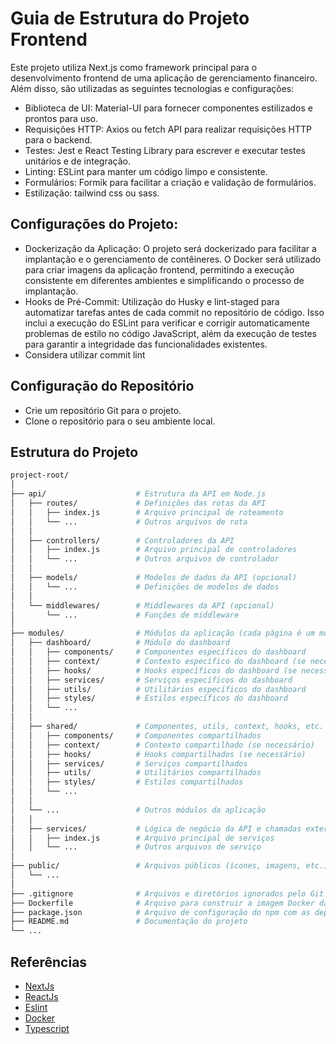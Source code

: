 # Guia de Estrutura do Projeto Frontend
Este projeto utiliza Next.js como framework principal para o desenvolvimento frontend de uma aplicação de gerenciamento financeiro. Além disso, são utilizadas as seguintes tecnologias e configurações:

- Biblioteca de UI: Material-UI para fornecer componentes estilizados e prontos para uso.
- Requisições HTTP: Axios ou fetch API para realizar requisições HTTP para o backend.
- Testes: Jest e React Testing Library para escrever e executar testes unitários e de integração.
- Linting: ESLint para manter um código limpo e consistente.
- Formulários: Formik para facilitar a criação e validação de formulários.
- Estilização: tailwind css ou sass.

## Configurações do Projeto:
- Dockerização da Aplicação: O projeto será dockerizado para facilitar a implantação e o gerenciamento de contêineres. O Docker será utilizado para criar imagens da aplicação frontend, permitindo a execução consistente em diferentes ambientes e simplificando o processo de implantação.
- Hooks de Pré-Commit: Utilização do Husky e lint-staged para automatizar tarefas antes de cada commit no repositório de código. Isso inclui a execução do ESLint para verificar e corrigir automaticamente problemas de estilo no código JavaScript, além da execução de testes para garantir a integridade das funcionalidades existentes.
- Considera utilizar commit lint
  
## Configuração do Repositório
- Crie um repositório Git para o projeto.
- Clone o repositório para o seu ambiente local.

## Estrutura do Projeto

```sh
project-root/
│
├── api/                    # Estrutura da API em Node.js
│   ├── routes/             # Definições das rotas da API
│   │   ├── index.js        # Arquivo principal de roteamento
│   │   └── ...             # Outros arquivos de rota
│   │
│   ├── controllers/        # Controladores da API
│   │   ├── index.js        # Arquivo principal de controladores
│   │   └── ...             # Outros arquivos de controlador
│   │
│   ├── models/             # Modelos de dados da API (opcional)
│   │   └── ...             # Definições de modelos de dados
│   │
│   └── middlewares/        # Middlewares da API (opcional)
│       └── ...             # Funções de middleware
│
├── modules/                # Módulos da aplicação (cada página é um módulo)
│   ├── dashboard/          # Módulo do dashboard
│   │   ├── components/     # Componentes específicos do dashboard
│   │   ├── context/        # Contexto específico do dashboard (se necessário)
│   │   ├── hooks/          # Hooks específicos do dashboard (se necessário)
│   │   ├── services/       # Serviços específicos do dashboard
│   │   ├── utils/          # Utilitários específicos do dashboard
│   │   ├── styles/         # Estilos específicos do dashboard
│   │   └── ...
│   │
│   ├── shared/             # Componentes, utils, context, hooks, etc. compartilhados
│   │   ├── components/     # Componentes compartilhados
│   │   ├── context/        # Contexto compartilhado (se necessário)
│   │   ├── hooks/          # Hooks compartilhados (se necessário)
│   │   ├── services/       # Serviços compartilhados
│   │   ├── utils/          # Utilitários compartilhados
│   │   ├── styles/         # Estilos compartilhados
│   │   └── ...
│   │
│   └── ...                 # Outros módulos da aplicação
│   │
│   ├── services/           # Lógica de negócio da API e chamadas externas
│   │   ├── index.js        # Arquivo principal de serviços
│   │   └── ...             # Outros arquivos de serviço
│
├── public/                 # Arquivos públicos (ícones, imagens, etc.)
│   └── ...
│
├── .gitignore              # Arquivos e diretórios ignorados pelo Git
├── Dockerfile              # Arquivo para construir a imagem Docker da aplicação
├── package.json            # Arquivo de configuração do npm com as dependências
├── README.md               # Documentação do projeto
└── ...
```


## Referências
- [NextJs](https://nextjs.org/docs)
- [ReactJs](https://react.dev/)
- [Eslint](https://eslint.org/docs/latest/)
- [Docker](https://docs.docker.com/)
- [Typescript](https://www.typescriptlang.org/docs/)
  